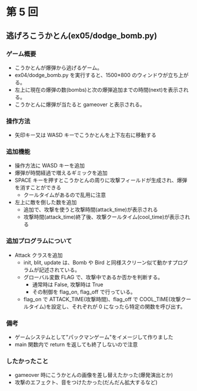 # 第 5 回

## 逃げろこうかとん(ex05/dodge_bomb.py)

### ゲーム概要

- こうかとんが爆弾から逃げるゲーム。
- ex04/dodge_bomb.py を実行すると、1500×800 のウィンドウが立ち上がる。
- 左上に現在の爆弾の数(bombs)と次の爆弾追加までの時間(next)を表示される。
- こうかとんに爆弾が当たると gameover と表示される。

### 操作方法

- 矢印キー又は WASD キーでこうかとんを上下左右に移動する

### 追加機能

- 操作方法に WASD キーを追加
- 爆弾が時間経過で増えるギミックを追加
- SPACE キーを押すとこうかとんの周りに攻撃フィールドが生成され、爆弾を消すことができる
  - クールタイムがあるので乱用に注意
- 左上に敵を倒した数を追加
  - 追加で、攻撃を使うと攻撃時間(attack_time)が表示される
  - 攻撃時間(attack_time)終了後、攻撃クールタイム(cool_time)が表示される

### 追加プログラムについて

- Attack クラスを追加
  - init, blit, update は、Bomb や Bird と同様スクリーン似て動かすプログラムが記述されている。
  - グローバル変数 FLAG で、攻撃中であるか否かを判断する。
    - 通常時は False, 攻撃時は True
    - その制御を flag_on, flag_off で行っている。
  - flag_on で ATTACK_TIME(攻撃時間)、flag_off で COOL_TIME(攻撃クールタイム)を設定し、それぞれが 0 になったら特定の関数を呼び出す。

### 備考

- ゲームシステムとして"パックマンゲーム"をイメージして作りました
- main 関数内で return を返しても終了しないので注意

### したかったこと

- gameover 時にこうかとんの画像を差し替えたかった(爆発演出とか)
- 攻撃のエフェクト、音をつけたかった(だんだん拡大するなど)
